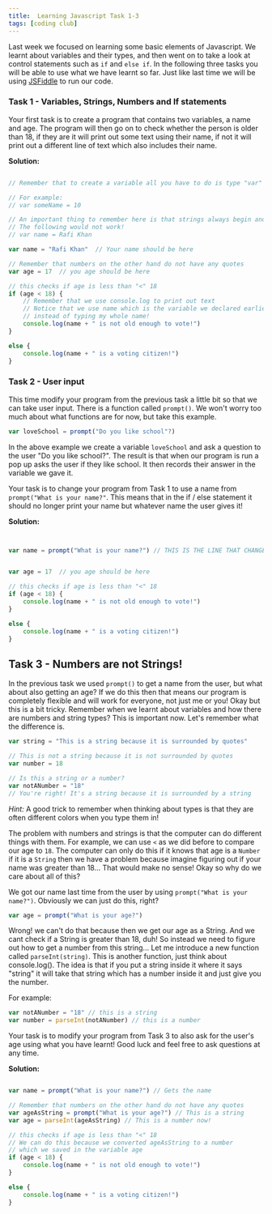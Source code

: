 ```yaml
---
title:  Learning Javascript Task 1-3
tags: [coding club]
---
```


Last week we focused on learning some basic elements of Javascript. We learnt about variables and their types, and then went on to take a look at control statements such as `if` and `else if`. In the following three tasks you will be able to use what we have learnt so far. Just like last time we will be using [JSFiddle](https://jsfiddle.net/) to run our code.

### Task 1 - Variables, Strings, Numbers and If statements

Your first task is to create a program that contains two variables, a name and age. The program will then go on to check whether the person is older than 18, if they are it will print out some text using their name, if not it will print out a different line of text which also includes their name.

**Solution:**
```js

// Remember that to create a variable all you have to do is type "var" along with the name of the variable 

// For example: 
// var someName = 10

// An important thing to remember here is that strings always begin and end with a quote!
// The following would not work!
// var name = Rafi Khan

var name = "Rafi Khan"	// Your name should be here

// Remember that numbers on the other hand do not have any quotes
var age = 17  // you age should be here

// this checks if age is less than "<" 18
if (age < 18) {
	// Remember that we use console.log to print out text
    // Notice that we use name which is the variable we declared earlier
    // instead of typing my whole name!
	console.log(name + " is not old enough to vote!")
}

else {
	console.log(name + " is a voting citizen!")
}

```

### Task 2 - User input
This time modify your program from the previous task a little bit so that we can take user input. There is a function called `prompt()`. We won't worry too much about what functions are for now, but take this example.

```js
var loveSchool = prompt("Do you like school"?)
```

In the above example we create a variable `loveSchool` and ask a question to the user "Do you like school?". The result is that when our program is run a pop up asks the user if they like school. It then records their answer in the variable we gave it.

Your task is to change your program from Task 1 to use a name from `prompt("What is your name?"`. This means that in the if / else statement it should no longer print your name but whatever name the user gives it!

**Solution:**
```js


var name = prompt("What is your name?")	// THIS IS THE LINE THAT CHANGED


var age = 17  // you age should be here

// this checks if age is less than "<" 18
if (age < 18) {
	console.log(name + " is not old enough to vote!")
}

else {
	console.log(name + " is a voting citizen!")
}

```

## Task 3 - Numbers are not Strings!
In the previous task we used `prompt()` to get a name from the user, but what about also getting an age? If we do this then that means our program is completely flexible and will work for everyone, not just me or you! Okay but this is a bit tricky. Remember when we learnt about variables and how there are numbers and string types? This is important now. Let's remember what the difference is.

```js
var string = "This is a string because it is surrounded by quotes"

// This is not a string because it is not surrounded by quotes
var number = 18

// Is this a string or a number?
var notANumber = "18"
// You're right! It's a string because it is surrounded by a string

```

*Hint:* A good trick to remember when thinking about types is that they are often different colors when you type them in!

The problem with numbers and strings is that the computer can do different things with them. For example, we can use `<` as we did before to compare our age to `18`. The computer can only do this if it knows that age is a `Number` if it is a `String` then we have a problem because imagine figuring out if your name was greater than 18... That would make no sense! Okay so why do we care about all of this? 

We got our name last time from the user by using `prompt("What is your name?")`. Obviously we can just do this, right?
```js
var age = prompt("What is your age?")
```
Wrong! we can't do that because then we get our age as a String. And we cant check if a String is greater than 18, duh! So instead we need to figure out how to get a number from this string... Let me introduce a new function called `parseInt(string)`. This is another function, just think about console.log(). The idea is that if you put a string inside it where it says "string" it will take that string which has a number inside it and just give you the number. 

For example:
```js
var notANumber = "18" // this is a string
var number = parseInt(notANumber) // this is a number
```

Your task is to modify your program from Task 3 to also ask for the user's age using what you have learnt! Good luck and feel free to ask questions at any time.

**Solution:**
```js

var name = prompt("What is your name?")	// Gets the name

// Remember that numbers on the other hand do not have any quotes
var ageAsString = prompt("What is your age?") // This is a string
var age = parseInt(ageAsString) // This is a number now!

// this checks if age is less than "<" 18
// We can do this because we converted ageAsString to a number
// which we saved in the variable age
if (age < 18) {
	console.log(name + " is not old enough to vote!")
}

else {
	console.log(name + " is a voting citizen!")
}

```
